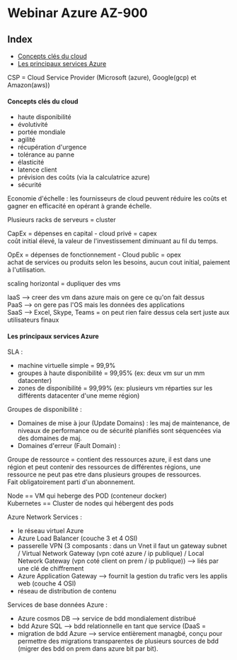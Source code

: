 # Webinar Azure AZ-900

## Index

- [Concepts clés du cloud](#concepts-clés-du-cloud)
- [Les principaux services Azure](#les-principaux-services-azure)



CSP = Cloud Service Provider (Microsoft (azure), Google(gcp) et Amazon(aws))  

#### Concepts clés du cloud

- haute disponibilité
- évolutivité
- portée mondiale
- agilité
- récupération d'urgence
- tolérance au panne
- élasticité
- latence client
- prévision des coûts (via la calculatrice azure)
- sécurité


Economie d'échelle : les fournisseurs de cloud peuvent réduire les coûts et gagner en efficacité en opérant à grande échelle.  

Plusieurs racks de serveurs = cluster  

CapEx = dépenses en capital - cloud privé = capex  
coût initial élevé, la valeur de l'investissement diminuant au fil du temps.  

OpEx = dépenses de fonctionnement - Cloud public = opex    
achat de services ou produits selon les besoins, aucun cout initial, paiement à l'utilisation.  

scaling horizontal = dupliquer des vms  

IaaS --> creer des vm dans azure mais on gere ce qu'on fait dessus  
PaaS --> on gere pas l'OS mais les données des applications  
SaaS --> Excel, Skype, Teams = on peut rien faire dessus cela sert juste aux utilisateurs finaux  


#### Les principaux services Azure

SLA :  
- machine virtuelle simple = 99,9%
- groupes à haute disponibilité = 99,95% (ex: deux vm sur un mm datacenter)
- zones de disponibilité = 99,99% (ex: plusieurs vm réparties sur les différents datacenter d'une meme région)
  
Groupes de disponibilité :  
- Domaines de mise à jour (Update Domains) : les maj de maintenance, de niveaux de performance ou de sécurité planifiés sont séquencées via des domaines de maj.
- Domaines d'erreur (Fault Domain) : 

Groupe de ressource = contient des ressources azure, il est dans une région et peut contenir des ressources de différentes régions, une ressource ne peut pas etre dans plusieurs groupes de ressources.  
Fait obligatoirement parti d'un abonnement.  

Node == VM qui heberge des POD (conteneur docker)  
Kubernetes == Cluster de nodes qui hébergent des pods  

Azure Network Services :  
- le réseau virtuel Azure
- Azure Load Balancer (couche 3 et 4 OSI)
- passerelle VPN (3 composants : dans un Vnet il faut un gateway subnet / Virtual Network Gateway (vpn coté azure / ip publique) / Local Network Gateway (vpn coté client on prem / ip publique)) --> liés par une clé de chiffrement
- Azure Application Gateway --> fournit la gestion du trafic vers les applis web (couche 4 OSI)
- réseau de distribution de contenu


Services de base données Azure :  
- Azure cosmos DB --> service de bdd mondialement distribué
- bdd Azure SQL --> bdd relationnelle en tant que service (DaaS = 
- migration de bdd Azure --> service entièrement managbé, conçu pour permettre des migrations transparentes de plusieurs sources de bdd (migrer des bdd on prem dans azure bit par bit).








